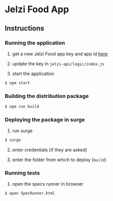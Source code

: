 # Jelzi Food App

## Instructions

### Running the application

1. get a new Jelzi Food app key and app id [here](https://developer.edamam.com/)

2. update the key in `jelzi-api/logic/index.js`

3. start the application

```sh
$ npm start
```

### Building the distribution package

```sh
$ npm run build
```

### Deploying the package in surge

1. run surge

```sh
$ surge
```

2. enter credentials (if they are asked)

3. enter the folder from which to deploy (`build`)

### Running tests

1. open the specs runner in browser

```sh
$ open SpecRunner.html
```

